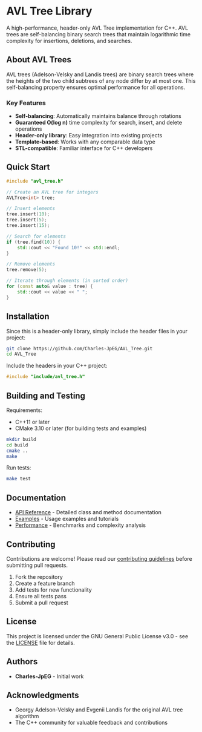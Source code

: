 # AVL Tree Library

A high-performance, header-only AVL Tree implementation for C++. AVL trees are self-balancing binary search trees that maintain logarithmic time complexity for insertions, deletions, and searches.

## About AVL Trees

AVL trees (Adelson-Velsky and Landis trees) are binary search trees where the heights of the two child subtrees of any node differ by at most one. This self-balancing property ensures optimal performance for all operations.

### Key Features

- **Self-balancing**: Automatically maintains balance through rotations
- **Guaranteed O(log n)** time complexity for search, insert, and delete operations
- **Header-only library**: Easy integration into existing projects
- **Template-based**: Works with any comparable data type
- **STL-compatible**: Familiar interface for C++ developers

## Quick Start

```cpp
#include "avl_tree.h"

// Create an AVL tree for integers
AVLTree<int> tree;

// Insert elements
tree.insert(10);
tree.insert(5);
tree.insert(15);

// Search for elements
if (tree.find(10)) {
    std::cout << "Found 10!" << std::endl;
}

// Remove elements
tree.remove(5);

// Iterate through elements (in sorted order)
for (const auto& value : tree) {
    std::cout << value << " ";
}
```

## Installation

Since this is a header-only library, simply include the header files in your project:

```bash
git clone https://github.com/Charles-JpEG/AVL_Tree.git
cd AVL_Tree
```

Include the headers in your C++ project:

```cpp
#include "include/avl_tree.h"
```

## Building and Testing

Requirements:
- C++11 or later
- CMake 3.10 or later (for building tests and examples)

```bash
mkdir build
cd build
cmake ..
make
```

Run tests:
```bash
make test
```

## Documentation

- [API Reference](docs/api.md) - Detailed class and method documentation
- [Examples](examples/) - Usage examples and tutorials
- [Performance](docs/performance.md) - Benchmarks and complexity analysis

## Contributing

Contributions are welcome! Please read our [contributing guidelines](CONTRIBUTING.md) before submitting pull requests.

1. Fork the repository
2. Create a feature branch
3. Add tests for new functionality
4. Ensure all tests pass
5. Submit a pull request

## License

This project is licensed under the GNU General Public License v3.0 - see the [LICENSE](LICENSE) file for details.

## Authors

- **Charles-JpEG** - Initial work

## Acknowledgments

- Georgy Adelson-Velsky and Evgenii Landis for the original AVL tree algorithm
- The C++ community for valuable feedback and contributions
